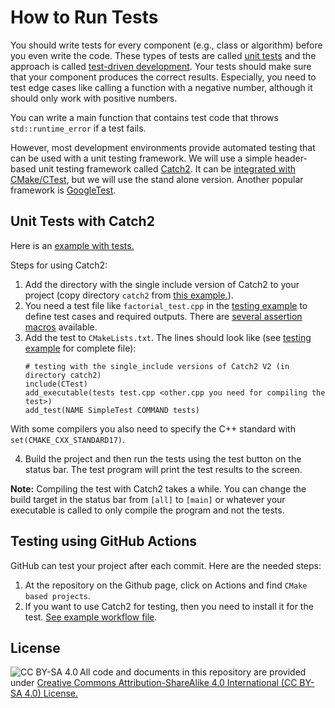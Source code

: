 # How to Run Tests

You should write tests for every component (e.g., class or algorithm) before
you even write the code. These types of tests are called [unit tests](https://en.wikipedia.org/wiki/Unit_testing) and the 
approach is called [test-driven development](https://en.wikipedia.org/wiki/Test-driven_development). Your tests should make sure that your component
produces the correct results. Especially, you need to test edge cases like
calling a function with a negative number, although it should only work with positive numbers.  

You can write a main function that contains test code that throws `std::runtime_error` if a test fails. 

However, most development environments provide automated testing that can be
used with a unit testing framework.
We will use a simple header-based unit testing framework called
[Catch2](https://github.com/catchorg/Catch2). It can be [integrated with CMake/CTest](https://github.com/catchorg/Catch2/blob/devel/docs/cmake-integration.md), but we will use the stand alone version. Another popular framework is
[GoogleTest](https://google.github.io/googletest/).


## Unit Tests with Catch2
Here is an [example with tests.](Chapter1_Programming/factorial)

Steps for using Catch2:

1. Add the directory with the single include version of Catch2 to your project (copy directory `catch2` from [this example.](Chapter1_Programming/factorial)). 
2. You need a test file like `factorial_test.cpp` in the [testing example](Chapter1_Programming/factorial/) to define test cases and required outputs. There are [several assertion macros](https://github.com/catchorg/Catch2/blob/v2.x/docs/assertions.md) available.
3. Add the test to `CMakeLists.txt`. The lines should look like (see [testing example](Chapter1_Programming/factorial/) for complete file):
   ```
   # testing with the single_include versions of Catch2 V2 (in directory catch2)
   include(CTest)
   add_executable(tests test.cpp <other.cpp you need for compiling the test>)
   add_test(NAME SimpleTest COMMAND tests)
   ```

  With some compilers you also need to specify the C++ standard with 
  `set(CMAKE_CXX_STANDARD17)`.

4. Build the project and then run the tests using the test button on the status bar. The test program will print the test results to the screen.

**Note:** Compiling the test with Catch2 takes a while. You can change the build target in the status bar from `[all]` to `[main]` or whatever your executable is called to only compile the program and not the tests.  

## Testing using GitHub Actions

GitHub can test your project after each commit. Here are the needed steps:

1. At the repository on the Github page, click on Actions and find `CMake based projects`.
2. If you want to use Catch2 for testing, then you need to install it for the test. [See example workflow file](.github/workflows/testing-example_cmake.yml).


## License

<img src="https://licensebuttons.net/l/by-sa/3.0/88x31.png" alt="CC BY-SA 4.0" align="left">

All code and documents in this repository are provided under [Creative Commons Attribution-ShareAlike 4.0 International (CC BY-SA 4.0) License.](https://creativecommons.org/licenses/by-sa/4.0/)

